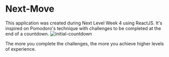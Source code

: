 # Next-Move
This application was created during Next Level Week 4 using ReactJS. It's inspired on Pomodoro's technique with challenges to be completed  at the end of a countdown.
![initial-countdown](https://user-images.githubusercontent.com/67168910/109855367-f119a500-7c36-11eb-811c-f23c578a9695.png)

The more you complete the challenges, the more you achieve higher levels of experience.  
